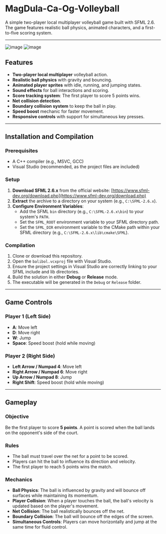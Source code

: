 # MagDula-Ca-Og-Volleyball

A simple two-player local multiplayer volleyball game built with SFML 2.6. The game features realistic ball physics, animated characters, and a first-to-five scoring system.

---
![image](https://github.com/user-attachments/assets/8738b15a-2e3c-4e63-8c10-827e8e56115e)
![image](https://github.com/user-attachments/assets/410c16f4-165f-4e3a-a455-b942654e64e3)


## Features

* **Two-player local multiplayer** volleyball action.
* **Realistic ball physics** with gravity and bouncing.
* **Animated player sprites** with idle, running, and jumping states.
* **Sound effects** for ball interactions and scoring.
* **Score tracking system**: The first player to score 5 points wins.
* **Net collision detection**.
* **Boundary collision system** to keep the ball in play.
* **Speed boost** mechanic for faster movement.
* **Responsive controls** with support for simultaneous key presses.

---

## Installation and Compilation

### Prerequisites
* A C++ compiler (e.g., MSVC, GCC)
* Visual Studio (recommended, as the project files are included)

### Setup
1.  **Download SFML 2.6.x** from the official website: [https://www.sfml-dev.org/download.php](https://www.sfml-dev.org/download.php)
2.  **Extract** the archive to a directory on your system (e.g., `C:\SFML-2.6.x`).
3.  **Configure Environment Variables**:
    * Add the SFML `bin` directory (e.g., `C:\SFML-2.6.x\bin`) to your system's `PATH`.
    * Set the `SFML_ROOT` environment variable to your SFML directory path.
    * Set the `SFML_DIR` environment variable to the CMake path within your SFML directory (e.g., `C:\SFML-2.6.x\lib\cmake\SFML`).

### Compilation
1.  Clone or download this repository.
2.  Open the `balibol.vcxproj` file with Visual Studio.
3.  Ensure the project settings in Visual Studio are correctly linking to your SFML include and lib directories.
4.  Build the solution in either **Debug** or **Release** mode.
5.  The executable will be generated in the `Debug` or `Release` folder.

---

## Game Controls

### Player 1 (Left Side)
* **A**: Move left
* **D**: Move right
* **W**: Jump
* **Space**: Speed boost (hold while moving)

### Player 2 (Right Side)
* **Left Arrow / Numpad 4**: Move left
* **Right Arrow / Numpad 6**: Move right
* **Up Arrow / Numpad 8**: Jump
* **Right Shift**: Speed boost (hold while moving)

---

## Gameplay

### Objective
Be the first player to score **5 points**. A point is scored when the ball lands on the opponent's side of the court.

### Rules
* The ball must travel over the net for a point to be scored.
* Players can hit the ball to influence its direction and velocity.
* The first player to reach 5 points wins the match.

### Mechanics
* **Ball Physics**: The ball is influenced by gravity and will bounce off surfaces while maintaining its momentum.
* **Player Collision**: When a player touches the ball, the ball's velocity is updated based on the player's movement.
* **Net Collision**: The ball realistically bounces off the net.
* **Boundary Collision**: The ball will bounce off the edges of the screen.
* **Simultaneous Controls**: Players can move horizontally and jump at the same time for fluid control.
